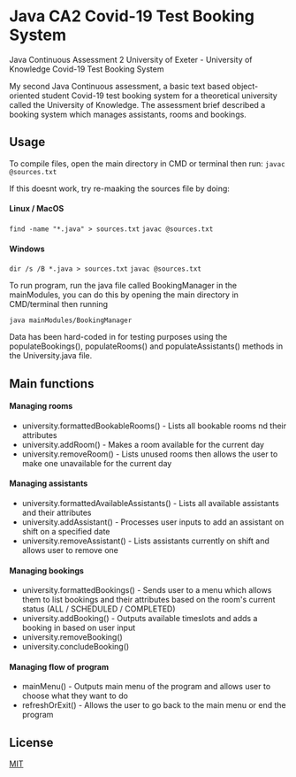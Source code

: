 # Java CA2 Covid-19 Test Booking System 
Java Continuous Assessment 2 University of Exeter - University of Knowledge Covid-19 Test Booking System

My second Java Continuous assessment, a basic text based object-oriented student Covid-19 test booking system for a
theoretical university called the University of Knowledge. The assessment brief described a booking system which manages
assistants, rooms and bookings.

## Usage

To compile files, open the main directory in CMD or terminal then run: 
`javac @sources.txt`

If this doesnt work, try re-maaking the sources file by doing:

#### Linux / MacOS
`find -name "*.java" > sources.txt`
`javac @sources.txt`
#### Windows
`dir /s /B *.java > sources.txt`
`javac @sources.txt`

To run program, run the java file called BookingManager in the mainModules, you can do this by opening the main 
directory in CMD/terminal then running

`java mainModules/BookingManager`

Data has been hard-coded in for testing purposes using the populateBookings(), populateRooms() and populateAssistants() 
methods in the University.java file.

## Main functions

#### Managing rooms
- university.formattedBookableRooms() - Lists all bookable rooms nd their attributes
- university.addRoom() - Makes a room available for the current day
- university.removeRoom() - Lists unused rooms then allows the user to make one unavailable for the current day
#### Managing assistants
- university.formattedAvailableAssistants() - Lists all available assistants and their attributes
- university.addAssistant() - Processes user inputs to add an assistant on shift on a specified date
- university.removeAssistant() - Lists assistants currently on shift and allows user to remove one
#### Managing bookings
- university.formattedBookings() - Sends user to a menu which allows them to list bookings and their attributes based on
  the room's current status (ALL / SCHEDULED / COMPLETED)
- university.addBooking() - Outputs available timeslots and adds a booking in based on user input
- university.removeBooking()
- university.concludeBooking()
#### Managing flow of program
- mainMenu() - Outputs main menu of the program and allows user to choose what they want to do
- refreshOrExit() - Allows the user to go back to the main menu or end the program

## License
[MIT](https://choosealicense.com/licenses/mit/)
